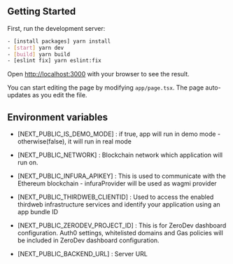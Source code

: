 ## Getting Started

First, run the development server:

```bash
- [install packages] yarn install
- [start] yarn dev
- [build] yarn build
- [eslint fix] yarn eslint:fix

```

Open [http://localhost:3000](http://localhost:3000) with your browser to see the result.

You can start editing the page by modifying `app/page.tsx`. The page auto-updates as you edit the file.


## Environment variables

- [NEXT_PUBLIC_IS_DEMO_MODE] : if true, app will run in demo mode - otherwise(false), it will run in real mode

- [NEXT_PUBLIC_NETWORK] : Blockchain network which application will run on. 

- [NEXT_PUBLIC_INFURA_APIKEY] : This is used to communicate with the Ethereum blockchain - infuraProvider will be used as wagmi provider

- [NEXT_PUBLIC_THIRDWEB_CLIENTID] : Used to access the enabled thirdweb infrastructure services and identify your application using an app bundle ID

- [NEXT_PUBLIC_ZERODEV_PROJECT_ID] : This is for ZeroDev dashboard configuration. Auth0 settings, whitelisted domains and Gas policies will be included in ZeroDev dashboard configuration.

- [NEXT_PUBLIC_BACKEND_URL] : Server URL